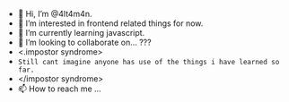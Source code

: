 - 👋 Hi, I’m @4lt4m4n.
- 👀 I’m interested in frontend related things for now.
- 🌱 I’m currently learning javascript.
- 💞️ I’m looking to collaborate on... ??? 
- <.impostor syndrome> 
- `Still cant imagine anyone has use of the things i have learned so far.` 
- </impostor syndrome>
- 📫 How to reach me ...

